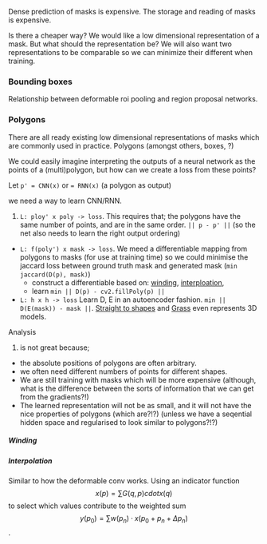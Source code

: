 Dense prediction of masks is expensive.
The storage and reading of masks is expensive.
<!-- Need a better story here -->

Is there a cheaper way? We would like a low dimensional representation of
a mask. But what should the representation be? We will also want two representations
to be comparable so we can minimize their different when training.


### Bounding boxes

Relationship between deformable roi pooling and region proposal networks.

### Polygons

There are all ready existing low dimensional representations of masks which are
commonly used in practice. Polygons (amongst others, boxes, ?)

We could easily imagine interpreting the outputs of a neural network as the
points of a (multi)polygon, but how can we create a loss from these points?

Let `p' = CNN(x)` or `= RNN(x)` (a polygon as output)

we need a way to learn CNN/RNN.

1. `L: ploy' x poly -> loss`. This requires that; the
polygons have the same number of points, and are in the same order. `|| p - p' ||`
(so the net also needs to learn the right output ordering)
* `L: f(poly') x mask -> loss`. We meed a differentiable mapping from polygons
to masks (for use at training time) so we could minimise the
jaccard loss between ground truth mask and generated mask (`min jaccard(D(p), mask)`)
  *  construct a differentiable based on: [winding](), [interploation](),
  * learn `min || D(p) - cv2.fillPoly(p) ||`
* `L: h x h -> loss` Learn D, E in an autoencoder fashion. `min || D(E(mask)) - mask ||`.
  [Straight to shapes](https://arxiv.org/abs/1611.07932) and [Grass](https://arxiv.org/pdf/1705.02090v1.pdf) even represents 3D models.


Analysis
1. is not great because;
  * the absolute positions of polygons are often arbitrary.
  * we often need different numbers of points for different shapes.
* We are still training with masks which will be more expensive (although, what is the difference between the sorts of information that we can get from the gradients?!)
* The learned representation will not be as small, and it will not have the nice properties of polygons (which are?!?) (unless we have a seqential hidden space and regularised to look similar to polygons?!?)


##### Winding


##### Interpolation

Similar to how the deformable conv works.
Using an indicator function $$ x(p) = \sum G(q,p) cdot x(q)$$ to select which
values contribute to the weighted sum $$y(p_0) = \sum w(p_n) · x(p_0 + p_n +
\Delta p_n)$$.
